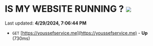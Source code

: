# IS MY WEBSITE RUNNING ? [![](https://img.shields.io/static/v1?label=Sponsor&message=%E2%9D%A4&logo=GitHub&color=%23fe8e86)](https://github.com/sponsors/<username>)

Last updated: **4/29/2024, 7:06:44 PM**

- `GET` [https://youssefservice.me](https://youssefservice.me) - **Up** (730ms)

